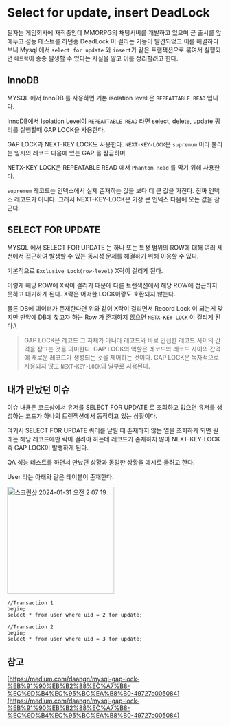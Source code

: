 # Select for update, insert DeadLock

필자는 게임회사에 재직중인데 MMORPG의 채팅서버를 개발하고 있으며 곧 출시를 앞에두고 성능 테스트를 하던중 DeadLock 이 걸리는 기능이 발견되었고 이를 해결하다 보니 Mysql 에서 `select for update` 와 `insert`가 같은 트랜잭션으로 묶여서 실행되면 `데드락`이 종종 발생할 수 있다는 사실을 알고 이를 정리할려고 한다.


## InnoDB

MYSQL 에서 InnoDB 를 사용하면 기본 isolation level 은 `REPEATTABLE READ` 입니다.

InnoDB에서 Isolation Level이 `REPEATTABLE READ` 라면 select, delete, update 쿼리를 실행할때 GAP LOCK을 사용한다.

GAP LOCK과 NEXT-KEY LOCK도 사용한다. `NEXT-KEY-LOCK`은 `supremum` 이라 불리는 임시의 레코드 다음에 있는 GAP 을 잠금하며

NETX-KEY LOCK은 REPEATABLE READ 에서 `Phantom Read` 를 막기 위해 사용한다.

`supremum` 레코드는 인덱스에서 실제 존재하는 값들 보다 더 큰 값을 가진다. 진짜 인덱스 레코드가 아니다. 그래서 NEXT-KEY-LOCK은 가장 큰 인덱스 다음에 오는 값을 잠근다.


## SELECT FOR UPDATE

MYSQL 에서 SELECT FOR UPDATE 는 하나 또는 특정 범위의 ROW에 대해 여러 세션에서 접근하여 발생할 수 있는 동시성 문제를 해결하기 위해 이용할 수 있다.

기본적으로 `Exclusive Lock(row-level)` X락이 걸리게 된다.

이렇게 해당 ROW에 X락이 걸리기 때문에 다른 트랜잭션에서 해당 ROW에 접근하지 못하고 대기하게 된다. X락은 어떠한 LOCK이랑도 호환되지 않는다.

물론 DB에 데이터가 존재한다면 위와 같이 X락이 걸리면서 Record Lock 이 되는게 맞지만 만약에 DB에 찾고자 하는 Row 가 존재하지 않으면 `NETX-KEY-LOCK` 이 걸리게 된다.\

> GAP LOCK은 레코드 그 자체가 아니라 레코드와 바로 인접한 레코드 사이의 간격을 잠그는 것을 의미한다. GAP LOCK의 역할은 레코드와 레코드 사이의 간격에 새로운 레코드가 생성되는 것을 제어하는 것이다. GAP LOCK은 독자적으로 사용되지 않고 `NEXT-KEY-LOCK`의 일부로 사용된다.

## 내가 만났던 이슈

이슈 내용은 코드상에서 유저를 SELECT FOR UPDATE 로 조회하고 없으면 유저를 생성하는 코드가 하나의 트랜잭션에서 동작하고 있는 상황이다.

여기서 SELECT FOR UPDATE 쿼리를 날릴 때 존재하지 않는 열을 조회하게 되면 원래는 해당 레코드에만 락이 걸려야 하는데 레코드가 존재하지 않아 NEXT-KEY-LOCK 즉 GAP LOCK이 발생하게 된다.

QA 성능 테스트를 하면서 만났던 상황과 동일한 상황을 예시로 들려고 한다.

User 라는 아래와 같은 테이블이 존재한다. 

<img width="249" alt="스크린샷 2024-01-31 오전 2 07 19" src="https://github.com/russell-seo/TIL/assets/79154652/0896bdbb-7f2b-436a-9471-cac157beef92">

~~~mysql
//Transaction 1
begin;
select * from user where uid = 2 for update;

//Transaction 2
begin;
select * from user where uid = 3 for update;

~~~







참고
---
[https://medium.com/daangn/mysql-gap-lock-%EB%91%90%EB%B2%88%EC%A7%B8-%EC%9D%B4%EC%95%BC%EA%B8%B0-49727c005084](https://medium.com/daangn/mysql-gap-lock-%EB%91%90%EB%B2%88%EC%A7%B8-%EC%9D%B4%EC%95%BC%EA%B8%B0-49727c005084)
